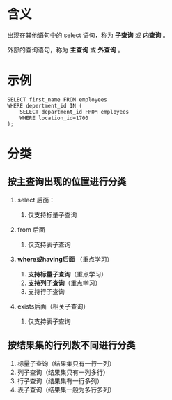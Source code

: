 # 含义

出现在其他语句中的 select 语句，称为 **子查询** 或 **内查询** 。

外部的查询语句，称为 **主查询** 或 **外查询** 。

# 示例

```mysql
SELECT first_name FROM employees
WHERE depertment_id IN (
	SELECT department_id FROM employees
    WHERE location_id=1700
);
```

# 分类

## 按主查询出现的位置进行分类

1. select 后面：
   1. 仅支持标量子查询
2. from 后面
   1. 仅支持表子查询

3. **where或having后面** （重点学习） 
   1. **支持标量子查询**（重点学习） 
   2. **支持列子查询**（重点学习） 
   3. 支持行子查询

4. exists后面（相关子查询）
   1. 仅支持表子查询

## 按结果集的行列数不同进行分类

1. 标量子查询（结果集只有一行一列）
2. 列子查询（结果集只有一列多行）
3. 行子查询（结果集有一行多列）
4. 表子查询（结果集一般为多行多列）